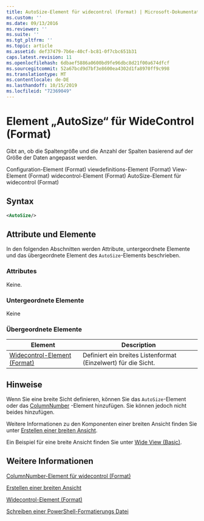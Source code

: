 ```yaml
---
title: AutoSize-Element für widecontrol (Format) | Microsoft-Dokumentation
ms.custom: ''
ms.date: 09/13/2016
ms.reviewer: ''
ms.suite: ''
ms.tgt_pltfrm: ''
ms.topic: article
ms.assetid: def37479-7b6e-40cf-bc81-0f7cbc651b31
caps.latest.revision: 11
ms.openlocfilehash: 6dbaef5886a0600bd9fe96dbc8d21f00a674dfcf
ms.sourcegitcommit: 52a67bcd9d7bf3e8600ea4302d1fa8970ff9c998
ms.translationtype: MT
ms.contentlocale: de-DE
ms.lasthandoff: 10/15/2019
ms.locfileid: "72369049"
---
```

# <a name="autosize-element-for-widecontrol-format"></a>Element „AutoSize“ für WideControl (Format)

Gibt an, ob die Spaltengröße und die Anzahl der Spalten basierend auf der Größe der Daten angepasst werden.

Configuration-Element (Format) viewdefinitions-Element (Format) View-Element (Format) widecontrol-Element (Format) AutoSize-Element für widecontrol (Format)

## <a name="syntax"></a>Syntax

```xml
<AutoSize/>
```

## <a name="attributes-and-elements"></a>Attribute und Elemente

In den folgenden Abschnitten werden Attribute, untergeordnete Elemente und das übergeordnete Element des `AutoSize`-Elements beschrieben.

### <a name="attributes"></a>Attributes

Keine.

### <a name="child-elements"></a>Untergeordnete Elemente

Keine

### <a name="parent-elements"></a>Übergeordnete Elemente

|Element|Description|
|-------------|-----------------|
|[Widecontrol-Element (Format)](./widecontrol-element-format.md)|Definiert ein breites Listenformat (Einzelwert) für die Sicht.|

## <a name="remarks"></a>Hinweise

Wenn Sie eine breite Sicht definieren, können Sie das `AutoSize`-Element oder das [ColumnNumber](./columnnumber-element-for-widecontrol-format.md) -Element hinzufügen. Sie können jedoch nicht beides hinzufügen.

Weitere Informationen zu den Komponenten einer breiten Ansicht finden Sie unter [Erstellen einer breiten Ansicht](./creating-a-wide-view.md).

Ein Beispiel für eine breite Ansicht finden Sie unter [Wide View (Basic)](./wide-view-basic.md).

## <a name="see-also"></a>Weitere Informationen

[ColumnNumber-Element für widecontrol (Format)](./columnnumber-element-for-widecontrol-format.md)

[Erstellen einer breiten Ansicht](./creating-a-wide-view.md)

[Widecontrol-Element (Format)](./widecontrol-element-format.md)

[Schreiben einer PowerShell-Formatierungs Datei](./writing-a-powershell-formatting-file.md)
